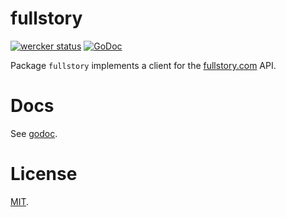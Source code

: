 # fullstory

[![wercker status](https://app.wercker.com/status/5c617e0ba84e532e22029444f79d835f/s/master "wercker status")](https://app.wercker.com/project/bykey/5c617e0ba84e532e22029444f79d835f)
[![GoDoc](https://godoc.org/github.com/nishanths/fullstory?status.svg)](https://godoc.org/github.com/nishanths/fullstory)

Package `fullstory` implements a client for the
[fullstory.com](http://fullstory.com) API.

# Docs

See [godoc](https://godoc.org/github.com/nishanths/fullstory).

# License

[MIT](https://nishanths.mit-license.org).
